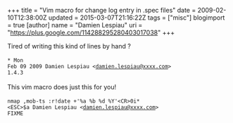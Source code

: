 +++
title = "Vim macro for change log entry in .spec files"
date = 2009-02-10T12:38:00Z
updated = 2015-03-07T21:16:22Z
tags = ["misc"]
blogimport = true 
[author]
	name = "Damien Lespiau"
	uri = "https://plus.google.com/114288295280403017038"
+++

Tired of writing this kind of lines by hand ?<br/><br/><code>* Mon Feb 09 2009 Damien Lespiau &lt;damien.lespiau@xxxx.com&gt; 1.4.3</code><br/><br/>This vim macro does just this for you!<br/><br/><code>nmap ,mob-ts :r!date +'\%a \%b \%d \%Y'&lt;CR&gt;0i* &lt;ESC&gt;$a Damien Lespiau &lt;damien.lespiau@xxxx.com&gt; FIXME</code>
